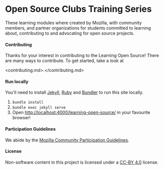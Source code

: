 # Open Source Clubs Training Series

These learning modules where created by Mozilla, with community members, and partner organizations for students committed to learning about, contributing to and advocating for open source projects.

#### Contributing

Thanks for your interest in contributing to the Learning Open Source! There are many ways to contribute. To get started, take a look at

<contributing.md>.</contributing.md>

#### Run locally

You'll need to install [Jekyll](https://jekyllrb.com/), [Ruby](https://www.ruby-lang.org/en/) and [Bundler](http://bundler.io/) to run this site locally.

1. `bundle install`
2. `bundle exec jekyll serve`
3. Open <http://localhost:4000/learning-open-source/> in your favourite browser!

#### Participation Guidelines

We abide by the [Mozilla Community Participation Guidelines](https://www.mozilla.org/en-US/about/governance/policies/participation/).


#### License

Non-software content in this project is licensed under a [CC-BY 4.0](https://creativecommons.org/licenses/by/4.0/) license.
